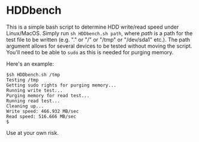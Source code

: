 # HDDbench

This is a simple bash script to determine HDD write/read speed under Linux/MacOS. Simply run ```sh HDDbench.sh path```, where *path* is a path for the test file to be written (e.g. "." or "/" or "/tmp" or "/dev/sda1" etc.). The path argument allows for several devices to be tested without moving the script. You'll need to be able to ```sudo``` as this is needed for purging memory.

Here's an example:

```
$sh HDDbench.sh /tmp
Testing /tmp
Getting sudo rights for purging memory...
Running write test...
Purging memory for read test...
Running read test...
Cleaning up...
Write speed: 466.932 MB/sec
Read speed: 516.666 MB/sec
$
```

Use at your own risk.

